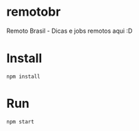 # remotobr
Remoto Brasil - Dicas e jobs remotos aqui :D

# Install
```
npm install
```

# Run
```
npm start
```

